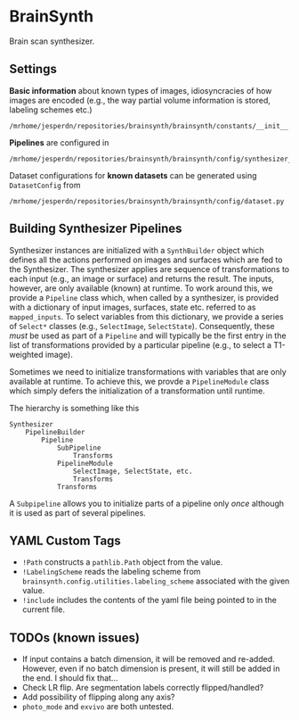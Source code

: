 # BrainSynth
Brain scan synthesizer.


## Settings

**Basic information** about known types of images, idiosyncracies of how images are encoded (e.g., the way partial volume information is stored, labeling schemes etc.)

    /mrhome/jesperdn/repositories/brainsynth/brainsynth/constants/__init__.py

**Pipelines** are configured in

    /mrhome/jesperdn/repositories/brainsynth/brainsynth/config/synthesizer_builder.py

Dataset configurations for **known datasets** can be generated using `DatasetConfig` from

    /mrhome/jesperdn/repositories/brainsynth/brainsynth/config/dataset.py

## Building Synthesizer Pipelines

Synthesizer instances are initialized with a `SynthBuilder` object which defines all the actions performed on images and surfaces which are fed to the Synthesizer. The synthesizer applies are sequence of transformations to each input (e.g., an image or surface) and returns the result. The inputs, however, are only available (known) at runtime. To work around this, we provide a `Pipeline` class which, when called by a synthesizer, is provided with a dictionary of input images, surfaces, state etc. referred to as `mapped_inputs`. To select variables from this dictionary, we provide a series of `Select*` classes (e.g., `SelectImage`, `SelectState`). Consequently, these *must* be used as part of a `Pipeline` and will typically be the first entry in the list of transformations provided by a particular pipeline (e.g., to select a T1-weighted image).

Sometimes we need to initialize transformations with variables that are only available at runtime. To achieve this, we provde a `PipelineModule` class which simply defers the initialization of a transformation until runtime.

The hierarchy is something like this

    Synthesizer
        PipelineBuilder
            Pipeline
                SubPipeline
                    Transforms
                PipelineModule
                    SelectImage, SelectState, etc.
                    Transforms
                Transforms

A `Subpipeline` allows you to initialize parts of a pipeline only *once* although it is used as part of several pipelines.

## YAML Custom Tags
- `!Path` constructs a `pathlib.Path` object from the value.
- `!LabelingScheme` reads the labeling scheme from `brainsynth.config.utilities.labeling_scheme` associated with the given value.
- `!include` includes the contents of the yaml file being pointed to in the current file.

## TODOs (known issues)
- If input contains a batch dimension, it will be removed and re-added. However, even if no batch dimension is present, it will still be added in the end. I should fix that...
- Check LR flip. Are segmentation labels correctly flipped/handled?
- Add possibility of flipping along any axis?
- `photo_mode` and `exvivo` are both untested.